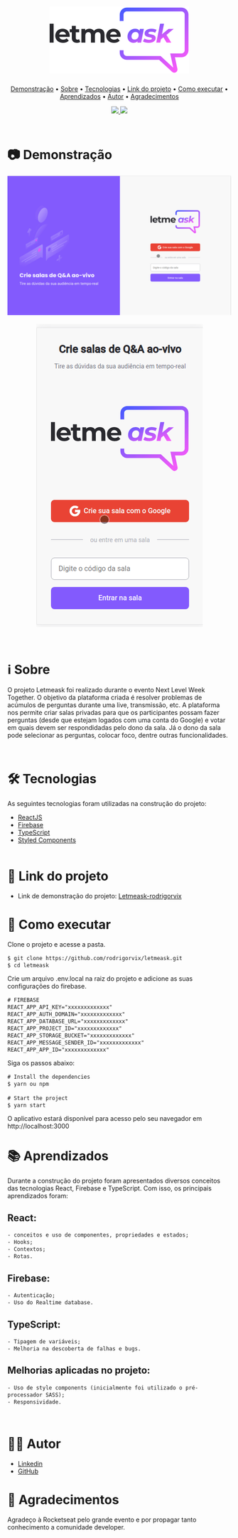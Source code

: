 <h1 align="center">
    <img src="./src/assets/images/logo.svg" alt="Logo Letmeask"/>
</h1>

<p align="center">
 <a href="#📷-demonstração">Demonstração</a> •
 <a href="#ℹ️-sobre">Sobre</a> • 
 <a href="#🛠-tecnologias">Tecnologias</a> • 
 <a href="#🔗-link-do-projeto">Link do projeto</a> • 
 <a href="#🚀-como-executar">Como executar</a> •
 <a href="#📚-aprendizados">Aprendizados</a> • 
 <a href="#👨‍💻-autor">Autor</a> • 
 <a href="#👏-Agradecimentos">Agradecimentos</a> 
</p>

<p align="center">
  <a href="https://www.linkedin.com/in/rodrigovitoriense/">
<img src="https://img.shields.io/static/v1?label=DEVELOPER&message=RODRIGOVITORIENSE&color=7159c1&style=for-the-badge&logo="/>
</a>
<img src="https://img.shields.io/static/v1?label=LICENSE&message=MIT&color=7159c1&style=for-the-badge&logo="/>
</p><br>

# 📷 Demonstração

<img src="./src/assets/previews/preview-desktop.gif" style="margin:auto; display:flex; justify-content:center;" alt="Demonstração da aplicação no desktop.">
<img src="./src/assets/previews/preview-mobile.gif" style="margin:20px auto; display:flex; justify-content:center;" alt="Demonstração da aplicação mobile.">

<br>

# ℹ️ Sobre

<p>
O projeto Letmeask foi realizado durante o evento Next Level Week Together. O objetivo da plataforma criada é resolver problemas de acúmulos de perguntas durante uma live, transmissão, etc. 
A plataforma nos permite criar salas privadas para que os participantes possam fazer perguntas (desde que estejam logados com uma conta do Google) e  votar em quais devem ser respondidadas pelo dono da sala. Já o dono da sala pode selecionar as perguntas, colocar foco, dentre outras funcionalidades.
</p>
  <br>

# 🛠 Tecnologias

As seguintes tecnologias foram utilizadas na construção do projeto:

- [ReactJS](https://reactjs.org/)
- [Firebase](https://firebase.google.com/)
- [TypeScript](https://www.typescriptlang.org/)
- [Styled Components](https://styled-components.com/)
  <br><br>

# 🔗 Link do projeto

- Link de demonstração do projeto: [Letmeask-rodrigorvix](https://letmeask-rodrigorvix.web.app/)
  <br>

# 🚀 Como executar

Clone o projeto e acesse a pasta.

```
$ git clone https://github.com/rodrigorvix/letmeask.git
$ cd letmeask
```
Crie um arquivo .env.local na raiz do projeto e adicione as suas configurações do firebase. 

```
# FIREBASE
REACT_APP_API_KEY="xxxxxxxxxxxxx"
REACT_APP_AUTH_DOMAIN="xxxxxxxxxxxxx"
REACT_APP_DATABASE_URL="xxxxxxxxxxxxx"
REACT_APP_PROJECT_ID="xxxxxxxxxxxxx"
REACT_APP_STORAGE_BUCKET="xxxxxxxxxxxxx"
REACT_APP_MESSAGE_SENDER_ID="xxxxxxxxxxxxx"
REACT_APP_APP_ID="xxxxxxxxxxxxx"
```
Siga os passos abaixo:

```
# Install the dependencies
$ yarn ou npm

# Start the project
$ yarn start
```

O aplicativo estará disponível para acesso pelo seu navegador em http://localhost:3000
 <br>

# 📚 Aprendizados
 
  Durante a construção do projeto foram apresentados diversos conceitos das tecnologias React, Firebase e TypeScript.
  Com isso, os principais aprendizados foram: 

 ## React:
    - conceitos e uso de componentes, propriedades e estados;
    - Hooks;
    - Contextos;
    - Rotas.

 ## Firebase:
    - Autenticação;
    - Uso do Realtime database. 

 ## TypeScript:
    - Tipagem de variáveis;
    - Melhoria na descoberta de falhas e bugs.
  
 ## Melhorias aplicadas no projeto:
    - Uso de style components (inicialmente foi utilizado o pré-processador SASS);
    - Responsividade.
  <br>
  
# 👨‍💻 Autor

- [Linkedin](https://www.linkedin.com/in/rodrigovitoriense/)
- [GitHub](https://github.com/rodrigorvix)
  <br>

# 👏 Agradecimentos

  Agradeço à Rocketseat pelo grande evento e por propagar tanto conhecimento a comunidade developer. 

